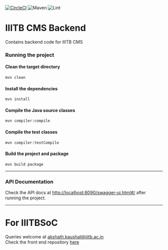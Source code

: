 
[![CircleCI](https://circleci.com/gh/akshathkaushal/IIITB-CMS-Backend.svg?style=svg&circle-token=82792b994f6b5a5e5baf538ed6d2f2b50ea144b7)]()
![Maven](https://github.com/akshathkaushal/IIITB-CMS-Backend/actions/workflows/mvn-verify.yml/badge.svg)
![Lint](https://github.com/akshathkaushal/IIITB-CMS-Backend/actions/workflows/linter.yml/badge.svg)
# IIITB CMS Backend
Contains backend code for IIITB CMS

### Running the project
#### Clean the target directory
``` mvn clean ```

#### Install the dependencies
``` mvn install ```

#### Compile the Java source classes
``` mvn compiler:compile ```

#### Compile the test classes
``` mvn compiler:testCompile ```

#### Build the project and package
``` mvn build package ```

***
### API Documentation
Check the API docs at [http://localhost:8090/swagger-ui.html#/](http://localhost:8090/swagger-ui.html#/) after running the project.
***

# For IIITBSoC
Queries welcome at [akshath.kaushal@iiitb.ac.in](mailto:akshath.kaushal@iiitb.ac.in)    
Check the front end repository [here](https://github.com/akshathkaushal/IIITB-CMS-Frontend)